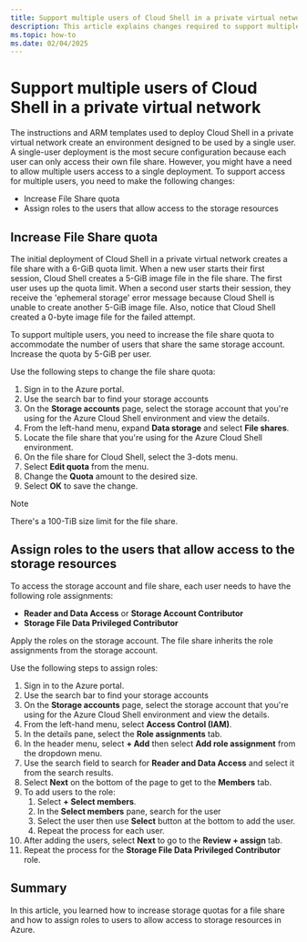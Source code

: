 ```yaml
---
title: Support multiple users of Cloud Shell in a private virtual network
description: This article explains changes required to support multiple users for a Cloud Shell instance deployed in a private virtual network.
ms.topic: how-to
ms.date: 02/04/2025
---
```

# Support multiple users of Cloud Shell in a private virtual network

The instructions and ARM templates used to deploy Cloud Shell in a private virtual network create an
environment designed to be used by a single user. A single-user deployment is the most secure
configuration because each user can only access their own file share. However, you might have a need
to allow multiple users access to a single deployment. To support access for multiple users, you
need to make the following changes:

- Increase File Share quota
- Assign roles to the users that allow access to the storage resources

## Increase File Share quota

The initial deployment of Cloud Shell in a private virtual network creates a file share with a 6-GiB
quota limit. When a new user starts their first session, Cloud Shell creates a 5-GiB image file in
the file share. The first user uses up the quota limit. When a second user starts their session,
they receive the 'ephemeral storage' error message because Cloud Shell is unable to create another
5-GiB image file. Also, notice that Cloud Shell created a 0-byte image file for the failed attempt.

To support multiple users, you need to increase the file share quota to accommodate the number of
users that share the same storage account. Increase the quota by 5-GiB per user.

Use the following steps to change the file share quota:

1. Sign in to the Azure portal.
1. Use the search bar to find your storage accounts
1. On the **Storage accounts** page, select the storage account that you're using for the Azure
   Cloud Shell environment and view the details.
1. From the left-hand menu, expand **Data storage** and select **File shares**.
1. Locate the file share that you're using for the Azure Cloud Shell environment.
1. On the file share for Cloud Shell, select the 3-dots menu.
1. Select **Edit quota** from the menu.
1. Change the **Quota** amount to the desired size.
1. Select **OK** to save the change.

> [!NOTE]
> There's a 100-TiB size limit for the file share.

## Assign roles to the users that allow access to the storage resources

To access the storage account and file share, each user needs to have the following role
assignments:

- **Reader and Data Access** or **Storage Account Contributor**
- **Storage File Data Privileged Contributor**

Apply the roles on the storage account. The file share inherits the role assignments from the
storage account.

Use the following steps to assign roles:

1. Sign in to the Azure portal.
1. Use the search bar to find your storage accounts
1. On the **Storage accounts** page, select the storage account that you're using for the Azure
   Cloud Shell environment and view the details.
1. From the left-hand menu, select **Access Control (IAM)**.
1. In the details pane, select the **Role assignments** tab.
1. In the header menu, select **+ Add** then select **Add role assignment** from the dropdown menu.
1. Use the search field to search for **Reader and Data Access** and select it from the search
   results.
1. Select **Next** on the bottom of the page to get to the **Members** tab.
1. To add users to the role:
   1. Select **+ Select members**.
   1. In the **Select members** pane, search for the user
   1. Select the user then use **Select** button at the bottom to add the user.
   1. Repeat the process for each user.
1. After adding the users, select **Next** to go to the **Review + assign** tab.
1. Repeat the process for the **Storage File Data Privileged Contributor** role.

## Summary

In this article, you learned how to increase storage quotas for a file share and how to assign roles
to users to allow access to storage resources in Azure.
